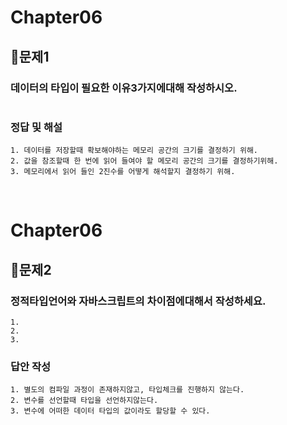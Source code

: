 # Chapter06
## 📌문제1
### 데이터의 타입이 필요한 이유3가지에대해 작성하시오.
```
```
### 정답 및 해설
```
1. 데이터를 저장할때 확보해야하는 메모리 공간의 크기를 결정하기 위해.
2. 값을 참조할때 한 번에 읽어 들여야 할 메모리 공간의 크기를 결정하기위해.
3. 메모리에서 읽어 들인 2진수를 어떻게 해석할지 결정하기 위해.
```

<br>

# Chapter06
## 📌문제2
### 정적타입언어와 자바스크립트의 차이점에대해서 작성하세요.
```
1.
2. 
3.
```
### 답안 작성
```
1. 별도의 컴파일 과정이 존재하지않고, 타입체크를 진행하지 않는다.
2. 변수를 선언할때 타입을 선언하지않는다.
3. 변수에 어떠한 데이터 타입의 값이라도 할당할 수 있다.
```

<br>

